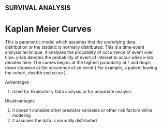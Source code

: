 ## SURVIVAL ANALYSIS

# Kaplan Meier Curves
This is parametric model which assumes that the underlying data distribution or the statistic is normally distributed. This is a time-event analysis technique. It analyzes the probability of occurrence of event over time. y-lab denotes the probability of event of interest to occur while x-lab denotes time. The curves begins at the highest probability of 1 and drops down stepwise at the occurence of an event ( For example, a patient leaving the cohort, deadth and so on ). 

Advantages

1) Used for Exploratory Data analysis or for univariate analysis

Disadvantages

1) It doesn't consider other predictor variables or other risk factors while modeling
2) It assumes the data is normally distributed
